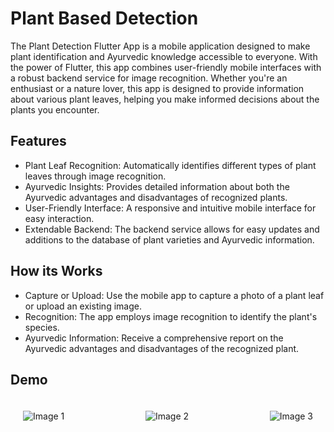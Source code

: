 
# Plant Based Detection

The Plant Detection Flutter App is a mobile application designed to make plant identification and Ayurvedic knowledge accessible to everyone. With the power of Flutter, this app combines user-friendly mobile interfaces with a robust backend service for image recognition. Whether you're an enthusiast or a nature lover, this app is designed to provide information about various plant leaves, helping you make informed decisions about the plants you encounter.


## Features

- Plant Leaf Recognition: Automatically identifies different types of plant leaves through image recognition.
- Ayurvedic Insights: Provides detailed information about both the Ayurvedic advantages and disadvantages of recognized plants.
- User-Friendly Interface: A responsive and intuitive mobile interface for easy interaction.
- Extendable Backend: The backend service allows for easy updates and additions to the database of plant varieties and Ayurvedic information.


## How its Works

- Capture or Upload: Use the mobile app to capture a photo of a plant leaf or upload an existing image.
- Recognition: The app employs image recognition to identify the plant's species.
- Ayurvedic Information: Receive a comprehensive report on the Ayurvedic advantages and disadvantages of the recognized plant.
## Demo

<div style="display: flex; justify-content: space-between; align-items: center; padding:20px;">
  <img src="https://github.com/MayankJha014/Plant-Based-Detetcion/assets/132004139/849d93ac-b609-40a0-a6c8-b873880c346d" alt="Image 1" style="margin-right: 10px;">
  <img src="https://github.com/MayankJha014/Plant-Based-Detetcion/assets/132004139/6e7a6cf5-a8e2-4b88-9aa5-bf28ea0b16e8" alt="Image 2" style="margin-right: 10px;">
  <img src="https://github.com/MayankJha014/Plant-Based-Detetcion/assets/132004139/50825e3d-181e-49e1-9859-7d66fbf39a81" alt="Image 3">
</div>
